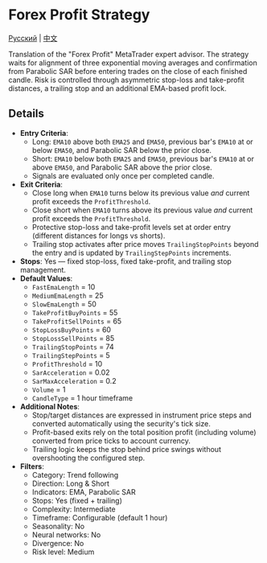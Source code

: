 # Forex Profit Strategy
[Русский](README_ru.md) | [中文](README_cn.md)

Translation of the "Forex Profit" MetaTrader expert advisor. The strategy waits for alignment of three exponential moving averages and confirmation from Parabolic SAR before entering trades on the close of each finished candle. Risk is controlled through asymmetric stop-loss and take-profit distances, a trailing stop and an additional EMA-based profit lock.

## Details

- **Entry Criteria**:
  - Long: `EMA10` above both `EMA25` and `EMA50`, previous bar's `EMA10` at or below `EMA50`, and Parabolic SAR below the prior close.
  - Short: `EMA10` below both `EMA25` and `EMA50`, previous bar's `EMA10` at or above `EMA50`, and Parabolic SAR above the prior close.
  - Signals are evaluated only once per completed candle.
- **Exit Criteria**:
  - Close long when `EMA10` turns below its previous value *and* current profit exceeds the `ProfitThreshold`.
  - Close short when `EMA10` turns above its previous value *and* current profit exceeds the `ProfitThreshold`.
  - Protective stop-loss and take-profit levels set at order entry (different distances for longs vs shorts).
  - Trailing stop activates after price moves `TrailingStopPoints` beyond the entry and is updated by `TrailingStepPoints` increments.
- **Stops**: Yes — fixed stop-loss, fixed take-profit, and trailing stop management.
- **Default Values**:
  - `FastEmaLength` = 10
  - `MediumEmaLength` = 25
  - `SlowEmaLength` = 50
  - `TakeProfitBuyPoints` = 55
  - `TakeProfitSellPoints` = 65
  - `StopLossBuyPoints` = 60
  - `StopLossSellPoints` = 85
  - `TrailingStopPoints` = 74
  - `TrailingStepPoints` = 5
  - `ProfitThreshold` = 10
  - `SarAcceleration` = 0.02
  - `SarMaxAcceleration` = 0.2
  - `Volume` = 1
  - `CandleType` = 1 hour timeframe
- **Additional Notes**:
  - Stop/target distances are expressed in instrument price steps and converted automatically using the security's tick size.
  - Profit-based exits rely on the total position profit (including volume) converted from price ticks to account currency.
  - Trailing logic keeps the stop behind price swings without overshooting the configured step.
- **Filters**:
  - Category: Trend following
  - Direction: Long & Short
  - Indicators: EMA, Parabolic SAR
  - Stops: Yes (fixed + trailing)
  - Complexity: Intermediate
  - Timeframe: Configurable (default 1 hour)
  - Seasonality: No
  - Neural networks: No
  - Divergence: No
  - Risk level: Medium
